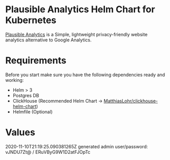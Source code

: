 # Plausible Analytics Helm Chart for Kubernetes
 
[Plausible Analytics][] is a Simple, lightweight privacy-friendly website analytics  alternative to Google Analytics.
 

# Requirements

Before you start make sure you have the following dependencies ready and working: 

- Helm > 3
- Postgres DB
- ClickHouse (Recommended Helm Chart -> [MatthiasLohr/clickhouse-helm-chart][])
- Helmfile (Optional)

# Values

2020-11-10T21:19:25.090381265Z generated admin user/password: vJNDU7Zt@ / ERuVByG9W1D2atFJOpTc



[Plausible Analytics]: https://github.com/plausible/analytics
[MatthiasLohr/clickhouse-helm-chart]: https://gitlab.com/MatthiasLohr/clickhouse-helm-chart
